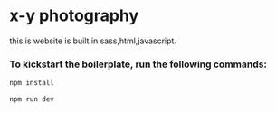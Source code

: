 # x-y photography

this is website is built in sass,html,javascript.

### To kickstart the boilerplate, run the following commands:

````bash
npm install

npm run dev

